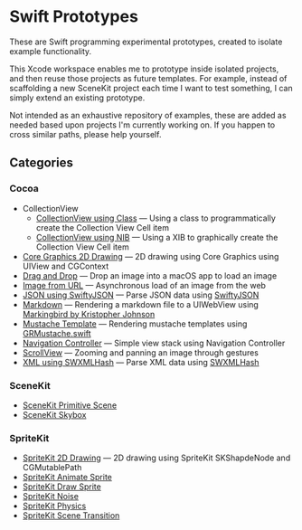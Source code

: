 # Swift Prototypes

These are Swift programming experimental prototypes, created to isolate example functionality.

This Xcode workspace enables me to prototype inside isolated projects, and then reuse those projects as future templates.  For example, instead of scaffolding a new SceneKit project each time I want to test something, I can simply extend an existing prototype.

Not intended as an exhaustive repository of examples, these are added as needed based upon projects I'm currently working on.  If you happen to cross similar paths, please help yourself.


## Categories

### Cocoa

- CollectionView
  - [CollectionView using Class](CollectionViewUsingClass) — Using a class to programmatically create the Collection View Cell item
  - [CollectionView using NIB](CollectionViewUsingNIB) — Using a XIB to graphically create the Collection View Cell item
- [Core Graphics 2D Drawing](CoreGraphics2dDrawing) — 2D drawing using Core Graphics using UIView and CGContext
- [Drag and Drop](DragAndDrop) — Drop an image into a macOS app to load an image
- [Image from URL](ImageFromURL) — Asynchronous load of an image from the web
- [JSON using SwiftyJSON](JSONUsingSwiftyJSON) — Parse JSON data using [SwiftyJSON](https://github.com/SwiftyJSON/SwiftyJSON)
- [Markdown](MarkdownView) — Rendering a markdown file to a UIWebView using [Markingbird by Kristopher Johnson](https://github.com/kristopherjohnson/Markingbird)
- [Mustache Template](MustacheTemplate) — Rendering mustache templates using [GRMustache.swift](https://github.com/groue/GRMustache.swift)
- [Navigation Controller](NavigationController) — Simple view stack using Navigation Controller
- [ScrollView](ScrollView) — Zooming and panning an image through gestures
- [XML using SWXMLHash](XMLUsingSWXMLHash) — Parse XML data using [SWXMLHash](https://github.com/drmohundro/SWXMLHash)

### SceneKit
- [SceneKit Primitive Scene](SceneKitPrimitiveScene)
- [SceneKit Skybox](SceneKitSkybox)

### SpriteKit
- [SpriteKit 2D Drawing](SpriteKit2dDrawing) — 2D drawing using SpriteKit SKShapdeNode and CGMutablePath
- [SpriteKit Animate Sprite](SpriteKitAnimateSprite)
- [SpriteKit Draw Sprite](SpriteKitDrawSprite)
- [SpriteKit Noise](SpriteKitNoise)
- [SpriteKit Physics](SpriteKitPhysics)
- [SpriteKit Scene Transition](SpriteKitSceneTransition)



